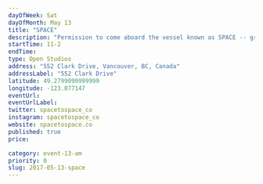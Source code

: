 ```yaml
---
dayOfWeek: Sat
dayOfMonth: May 13
title: "SPACE"
description: "Permission to come aboard the vessel known as SPACE -- granted. Within SPACE you’ll find a group of multidisciplinary artists, designers, entrepreneurs, and oddballs, working beneath the stars, ping-pong balls, and a replica WWI biplane.<br> <br> This week(end), we’re stoked to debut [The Orbital Trading Post], a street facing showroom which exists to promote the stories, skills and products of Vancouver’s talented artists, designers, and creatives. You can expect to see work from: Daly Co., OGA Design, Willow & Stump, Studio Corelam, Shipway, Ben Barber Studio, Propellor and Nocturnal Workshop.<br> <br> [The Orbital Trading Post] runs on a low margin model, allowing us to sell quality goods at a price which makes customers and designers very, very happy! The OTP is the access point to the best of emerging design made in Vancouver.<br> <br> We believe our collective potential is unleashed when people connect and collaborate. Come on by, tell us your story, we’ll tell you ours, and together we can explore new dimensions of inspiration and creativity.<br> Experience collaborative design through the trifecta of SPACE, Yew Woodshop, and Daly Co. Better yet, meet the pioneers who are driving innovation in Vancouver’s hyper-local design and manufacturing community."
startTime: 11-2
endTime: 
type: Open Studios
address: "552 Clark Drive, Vancouver, BC, Canada"
addressLabel: "552 Clark Drive"
latitude: 49.2799099999999
longitude: -123.077147
eventUrl: 
eventUrlLabel: 
twitter: spacetospace_co
instagram: spacetospace_co
website: spacetospace.co
published: true
price: 

category: event-13-am
priority: 0
slug: 2017-05-13-space
---
```

